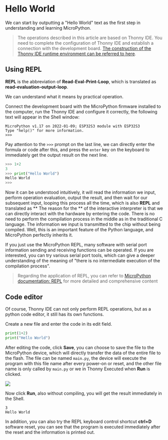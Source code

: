 # Hello World

We can start by outputting a "Hello World" text as the first step in understanding and learning MicroPython.

> The operations described in this article are based on Thonny IDE. You need to complete the configuration of Thonny IDE and establish a connection with the development board. [The construction of the Thonny IDE runtime environment can be referred to here](../Programming/Environment.md).

## Using REPL

**REPL** is the abbreviation of **Read-Eval-Print-Loop**, which is translated as **read-evaluation-output-loop**.

We can understand what it means by practical operation.

Connect the development board with the MicroPython firmware installed to the computer, run the Thonny IDE and configure it correctly, the following text will appear in the Shell window:

````
MicroPython v1.17 on 2022-01-09; ESP32S3 module with ESP32S3
Type "help()" for more information.
>>>
````

Pay attention to the `>>>` prompt on the last line, we can directly enter the formula or code after this, and press the `enter` key on the keyboard to immediately get the output result on the next line.

````python
>>> 1+2
3
>>> print("Hello World")
Hello World
>>>
````

Now it can be understood intuitively, it will read the information we input, perform operation evaluation, output the result, and then wait for our subsequent input, looping this process all the time, which is also **REPL** and translated as ** The reason for the ** of the interactive interpreter is that we can directly interact with the hardware by entering the code. There is no need to perform the compilation process in the middle as in the traditional C language. The information we input is transmitted to the chip without being compiled. Well, this is an important feature of the Python language, and MicroPython perfectly inherits it.

If you just use the MicroPython REPL, many software with serial port information sending and receiving functions can be operated. If you are interested, you can try various serial port tools, which can give a deeper understanding of the meaning of "there is no intermediate execution of the compilation process".

> Regarding the application of REPL, you can refer to [MicroPython documentation: REPL](https://docs.micropython.org/en/latest/reference/repl.html) for more detailed and comprehensive content

## Code editor

Of course, Thonny IDE can not only perform REPL operations, but as a python code editor, it still has its own functions.

Create a new file and enter the code in its edit field.

````python
print(1+2)
print("Hello World")
````

After editing the code, click **Save**, you can choose to save the file to the MicroPython device, which will directly transfer the data of the entire file to the flash. The file can be named `main.py`, the device will execute the program with this file name after every power-on or reset, and the other file name is only called by `main.py` or we in Thonny Executed when **Run** is clicked.

![](../assets/images/Quick_Start.png)

Now click **Run**, also without compiling, you will get the result immediately in the Shell.

````
3
Hello World
````

In addition, you can also try the REPL keyboard control shortcut **ctrl+D** software reset, you can see that the program is executed immediately after the reset and the information is printed out.